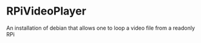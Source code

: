 # RPiVideoPlayer
An installation of debian that allows one to loop a video file from a readonly RPi
